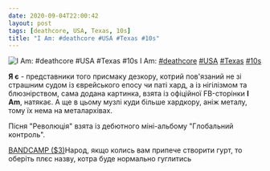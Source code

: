 ```yaml
---
date: 2020-09-04T22:00:42
layout: post
tags: [deathcore, USA, Texas, 10s]
title: "I Am: #deathcore #USA #Texas #10s"
---
```

![I Am: #deathcore #USA #Texas #10s](https://res.cloudinary.com/vast-space-unexplored/image/upload/photos/photo_1046_04-09-2020_19-55-44.jpg)
I Am: [#deathcore](/tags/#deathcore) [#USA](/tags/#USA) [#Texas](/tags/#Texas) [#10s](/tags/#10s)

**Я є** - представники того присмаку дезкору, котрий пов&#39;язаний не зі страшним судом із єврейського епосу чи паті хард, а із нігілізмом та блюзнірством, сама додана картинка, взята із офіційної FB-сторінки **I Am**, натякає. А ще в цьому музлі куди більше хардкору, аніж металу, тому їх нема на металархівах.

Пісня &quot;Революція&quot; взята із дебютного міні-альбому &quot;Глобальний контроль&quot;.

[BANDCAMP ($3)](https://iamtxmusic.bandcamp.com/album/global-control-ep)Народ, якщо колись вам припече створити гурт, то оберіть плєс назву, котра буде нормально гуглитись